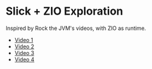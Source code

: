 # Slick + ZIO Exploration

Inspired by Rock the JVM's videos, with ZIO as runtime.

- [Video 1](https://youtu.be/Uwqf_8nwYN4)
- [Video 2](https://youtu.be/9gbgy1XdK8Q)
- [Video 3](https://youtu.be/M3zsW7RF0L8)
- [Video 4](https://youtu.be/jd4pvAb83OU)

